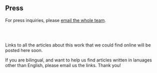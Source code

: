 ## Press

For press inquiries, please [email the whole team](mailto:skriegman@g.harvard.edu,Douglas.Blackiston@tufts.edu,Michael.Levin@tufts.edu,josh.bongard@uvm.edu).

<br>

<script type="text/javascript" src="https://d1bxh8uas1mnw7.cloudfront.net/assets/embed.js"></script>
<div data-badge-details="right" data-badge-type="medium-donut" data-doi="10.1073/pnas.2112672118" class="altmetric-embed"></div>

<br>
  
Links to all the articles about this work that we could find online will be posted here soon.

If you are bilingual, and want to help us find articles written in lanuages other than English, please email us the links. Thank you!

<br><br><br>


